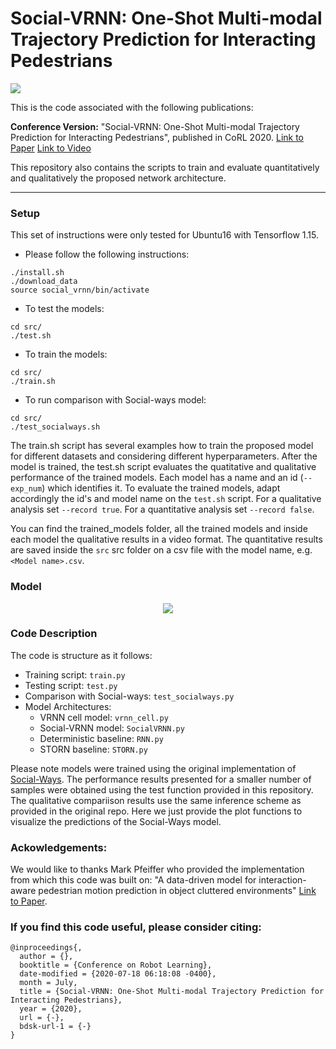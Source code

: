 # Social-VRNN: One-Shot Multi-modal Trajectory Prediction for Interacting Pedestrians

<img align="center" src="docs/imgs/results.gif">

This is the code associated with the following publications:

**Conference Version:** "Social-VRNN: One-Shot Multi-modal Trajectory Prediction for Interacting Pedestrians", published in CoRL 2020. 
[Link to Paper](https://arxiv.org/pdf/2010.09056.pdf)
[Link to Video](https://www.youtube.com/watch?v=XHoXkWLhwYQ)

This repository also contains the scripts to train and evaluate quantitatively and qualitatively the proposed network architecture.

---

### Setup

This set of instructions were only tested for Ubuntu16 with Tensorflow 1.15.
* Please follow the following instructions:
```
./install.sh
./download_data
source social_vrnn/bin/activate
```
* To test the models:
```
cd src/
./test.sh
```
* To train the models:
```
cd src/
./train.sh
```
* To run comparison with Social-ways model:
```
cd src/
./test_socialways.sh
```
The train.sh script has several examples how to train the proposed model for different datasets and considering different hyperparameters. After the model is trained, the test.sh script evaluates the quatitative and qualitative performance of the trained models. Each model has a name and an id (`--exp_num`) which identifies it.
To evaluate the trained models, adapt accordingly the id's and model name on the `test.sh` script. For a qualitative analysis set `--record true`. For a quantitative analysis set `--record false`.

You can find the trained_models folder, all the trained models and inside each model the qualitative results in a video format. The quantitative results are saved inside the `src` src folder on a csv file with the model name, e.g. `<Model name>.csv`.  
### Model

<div align='center'>
<img src="docs/imgs/multimodal_network_vrnn.png"></img>
</div>

### Code Description
The code is structure as it follows:
- Training script: `train.py`
- Testing script: `test.py`
- Comparison with Social-ways: `test_socialways.py`
- Model Architectures:
    - VRNN cell model: `vrnn_cell.py`
    - Social-VRNN model: `SocialVRNN.py`
    - Deterministic baseline: `RNN.py` 
    - STORN baseline: `STORN.py` 

Please note models were trained using the original implementation of [Social-Ways](https://github.com/amiryanj/socialways.git). The performance results presented for a smaller number of samples were obtained using the test function provided in this repository. The qualitative compariison results use the same inference scheme as provided in the original repo. Here we just provide the plot functions to visualize the predictions of the Social-Ways model.

### Ackowledgements:

We would like to thanks Mark Pfeiffer who provided the implementation from which this code was built on: "A data-driven model for interaction-aware pedestrian motion prediction in object cluttered environments" [Link to Paper](https://arxiv.org/pdf/1709.08528.pdf).

### If you find this code useful, please consider citing:

```
@inproceedings{,
  author = {},
  booktitle = {Conference on Robot Learning},
  date-modified = {2020-07-18 06:18:08 -0400},
  month = July,
  title = {Social-VRNN: One-Shot Multi-modal Trajectory Prediction for Interacting Pedestrians},
  year = {2020},
  url = {-},
  bdsk-url-1 = {-}
}
```

